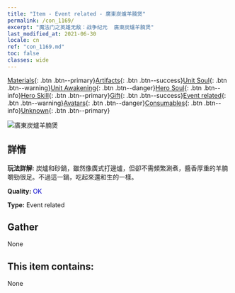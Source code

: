 ```yaml
---
title: "Item - Event related - 廣東炭爐羊腩煲"
permalink: /con_1169/
excerpt: "魔法门之英雄无敌：战争纪元  廣東炭爐羊腩煲"
last_modified_at: 2021-06-30
locale: cn
ref: "con_1169.md"
toc: false
classes: wide
---
```

 [Materials](/ItemsCN/){: .btn .btn--primary}[Artifacts](/ItemsCN/Artifacts/){: .btn .btn--success}[Unit Soul](/ItemsCN/UnitSoul/){: .btn .btn--warning}[Unit Awakening](/ItemsCN/UnitAwakening/){: .btn .btn--danger}[Hero Soul](/ItemsCN/HeroSoul/){: .btn .btn--info}[Hero Skill](/ItemsCN/HeroSkill/){: .btn .btn--primary}[Gift](/ItemsCN/Gift/){: .btn .btn--success}[Event related](/ItemsCN/Events/){: .btn .btn--warning}[Avatars](/ItemsCN/Avatars/){: .btn .btn--danger}[Consumables](/ItemsCN/Consumables/){: .btn .btn--info}[Unknown](/ItemsCN/Unknown/){: .btn .btn--primary}

 ![廣東炭爐羊腩煲](/images/t/i_81511121.png)

## 詳情
 **玩法詳解:** 炭爐和砂鍋，雖然像廣式打邊爐，但卻不需頻繁涮煮，醬香厚重的羊腩嚼勁很足。不過這一鍋，吃起來還和生的一樣。

 **Quality:** <span style="color: #0000CD">OK</span>

 **Type:** Event related

## Gather

  None

## This item contains:

  None

